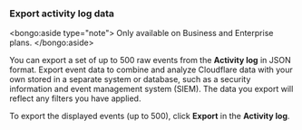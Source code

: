 ### Export activity log data

<bongo:aside type="note">
Only available on Business and Enterprise plans.
</bongo:aside>

You can export a set of up to 500 raw events from the **Activity log** in JSON format. Export event data to combine and analyze Cloudflare data with your own stored in a separate system or database, such as a security information and event management system (SIEM). The data you export will reflect any filters you have applied.

To export the displayed events (up to 500), click **Export** in the **Activity log**.
